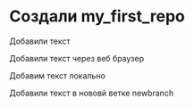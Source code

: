 # Создали my_first_repo

Добавили текст

Добавили текст через веб браузер

Добавим текст локально

Добавили текст в нововй ветке newbranch
